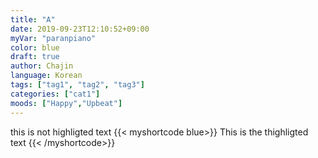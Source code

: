 ```yaml
---
title: "A"
date: 2019-09-23T12:10:52+09:00
myVar: "paranpiano"
color: blue
draft: true
author: Chajin
language: Korean
tags: ["tag1", "tag2", "tag3"]
categories: ["cat1"]
moods: ["Happy","Upbeat"]
---
```




this is not highligted text
{{< myshortcode blue>}}
    This is the thighligted text
{{< /myshortcode>}}

